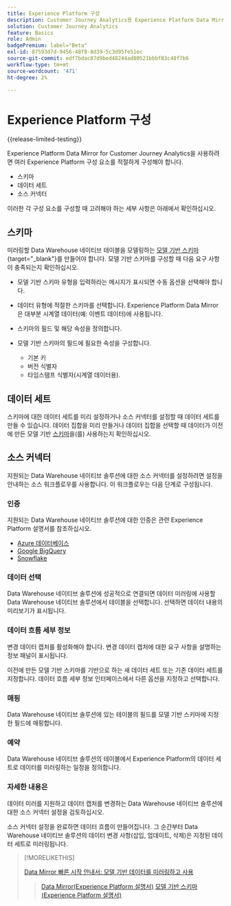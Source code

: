 ```yaml
---
title: Experience Platform 구성
description: Customer Journey Analytics용 Experience Platform Data Mirror에 대한 스키마 및 데이터 세트를 구성하는 방법을 이해합니다
solution: Customer Journey Analytics
feature: Basics
role: Admin
badgePremium: label="Beta"
exl-id: 87593d7d-9456-48f8-8d39-5c3d95fe51ec
source-git-commit: edf7bdac87d9bed48244ad80521bbbf83c48f7b6
workflow-type: tm+mt
source-wordcount: '471'
ht-degree: 2%

---
```


# Experience Platform 구성

{{release-limited-testing}}

Experience Platform Data Mirror for Customer Journey Analytics을 사용하려면 여러 Experience Platform 구성 요소를 적절하게 구성해야 합니다.

* 스키마
* 데이터 세트
* 소스 커넥터

이러한 각 구성 요소를 구성할 때 고려해야 하는 세부 사항은 아래에서 확인하십시오.

## 스키마

미러링할 Data Warehouse 네이티브 테이블을 모델링하는 [모델 기반 스키마](https://experienceleague.adobe.com/en/docs/experience-platform/xdm/schema/model-based){target="_blank"}를 만들어야 합니다. 모델 기반 스키마를 구성할 때 다음 요구 사항이 충족되는지 확인하십시오.

* 모델 기반 스키마 유형을 입력하라는 메시지가 표시되면 수동 옵션을 선택해야 합니다.
* 데이터 유형에 적절한 스키마를 선택합니다. Experience Platform Data Mirror은 대부분 시계열 데이터(예: 이벤트 데이터)에 사용됩니다.

* 스키마의 필드 및 해당 속성을 정의합니다.
* 모델 기반 스키마의 필드에 필요한 속성을 구성합니다.

   * 기본 키
   * 버전 식별자
   * 타임스탬프 식별자(시계열 데이터용).

## 데이터 세트

스키마에 대한 데이터 세트를 미리 설정하거나 소스 커넥터를 설정할 때 데이터 세트를 만들 수 있습니다.
데이터 집합을 미리 만들거나 데이터 집합을 선택할 때 데이터가 이전에 만든 모델 기반 [스키마](#schema)을(를) 사용하는지 확인하십시오.


## 소스 커넥터

지원되는 Data Warehouse 네이티브 솔루션에 대한 소스 커넥터를 설정하려면 설정을 안내하는 소스 워크플로우를 사용합니다. 이 워크플로우는 다음 단계로 구성됩니다.

### 인증

지원되는 Data Warehouse 네이티브 솔루션에 대한 인증은 관련 Experience Platform 설명서를 참조하십시오.

* [Azure 데이터베이스](https://experienceleague.adobe.com/en/docs/experience-platform/sources/connectors/databases/databricks)
* [Google BigQuery](https://experienceleague.adobe.com/en/docs/experience-platform/sources/connectors/databases/bigquery)
* [Snowflake](https://experienceleague.adobe.com/en/docs/experience-platform/sources/connectors/databases/snowflake)


### 데이터 선택

Data Warehouse 네이티브 솔루션에 성공적으로 연결되면 데이터 미러링에 사용할 Data Warehouse 네이티브 솔루션에서 테이블을 선택합니다. 선택하면 데이터 내용의 미리보기가 표시됩니다.


### 데이터 흐름 세부 정보

변경 데이터 캡처를 활성화해야 합니다. 변경 데이터 캡처에 대한 요구 사항을 설명하는 정보 패널이 표시됩니다.

이전에 만든 모델 기반 스키마를 기반으로 하는 새 데이터 세트 또는 기존 데이터 세트를 지정합니다. 데이터 흐름 세부 정보 인터페이스에서 다른 옵션을 지정하고 선택합니다.


### 매핑

Data Warehouse 네이티브 솔루션에 있는 테이블의 필드를 모델 기반 스키마에 지정한 필드에 매핑합니다.


### 예약

Data Warehouse 네이티브 솔루션의 테이블에서 Experience Platform의 데이터 세트로 데이터를 미러링하는 일정을 정의합니다.


### 자세한 내용은

데이터 미러를 지원하고 데이터 캡처를 변경하는 Data Warehouse 네이티브 솔루션에 대한 소스 커넥터 설정을 검토하십시오.


소스 커넥터 설정을 완료하면 데이터 흐름이 만들어집니다. 그 순간부터 Data Warehouse 네이티브 솔루션의 데이터 변경 사항(삽입, 업데이트, 삭제)은 지정된 데이터 세트로 미러링됩니다.


>[!MORELIKETHIS]
>
>[Data Mirror 빠른 시작 안내서: 모델 기반 데이터를 미러링하고 사용](model-based.md)
>>[Data Mirror(Experience Platform 설명서)](https://experienceleague.adobe.com/en/docs/experience-platform/xdm/data-mirror/overview)
>>[모델 기반 스키마(Experience Platform 설명서)](https://experienceleague.adobe.com/en/docs/experience-platform/xdm/schema/model-based)
